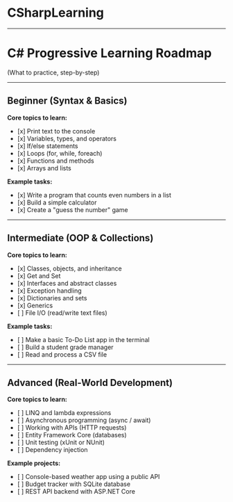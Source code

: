 # CSharpLearning



---



# C# Progressive Learning Roadmap

(What to practice, step-by-step)

---

## Beginner (Syntax \& Basics)

**Core topics to learn:**

* \[x] Print text to the console
* \[x] Variables, types, and operators
* \[x] If/else statements
* \[x] Loops (for, while, foreach)
* \[x] Functions and methods
* \[x] Arrays and lists

**Example tasks:**

* \[x] Write a program that counts even numbers in a list
* \[x] Build a simple calculator
* \[x] Create a "guess the number" game

---

## Intermediate (OOP \& Collections)

**Core topics to learn:**

* \[x] Classes, objects, and inheritance
* \[x] Get and Set
* \[x] Interfaces and abstract classes
* \[x] Exception handling
* \[x] Dictionaries and sets
* \[x] Generics
* \[ ] File I/O (read/write text files)

**Example tasks:**

* \[ ] Make a basic To-Do List app in the terminal
* \[ ] Build a student grade manager
* \[ ] Read and process a CSV file

---

## Advanced (Real-World Development)

**Core topics to learn:**

* \[ ] LINQ and lambda expressions
* \[ ] Asynchronous programming (async / await)
* \[ ] Working with APIs (HTTP requests)
* \[ ] Entity Framework Core (databases)
* \[ ] Unit testing (xUnit or NUnit)
* \[ ] Dependency injection

**Example projects:**

* \[ ] Console-based weather app using a public API
* \[ ] Budget tracker with SQLite database
* \[ ] REST API backend with ASP.NET Core
